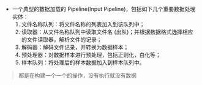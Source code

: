 
* 一个典型的数据加载的 Pipeline(Input Pipeline)，包括如下几个重要数据处理实体：
    1. 文件名称队列：将文件名称的列表加入到该队列中；
    2. 读取器：从文件名称队列中读取文件名 (出队)；并根据数据格式选择相应的文件读取器，解析文件的记录；
    3. 解码器：解码文件记录，并转换为数据样本；
    4. 预处理器：对数据样本进行预处理，包括正则化，白化等；
    5. 样本队列：将处理后的样本数据加入到样本队列中。
> 都是在构建一个一个的操作，没有执行就没有数据
